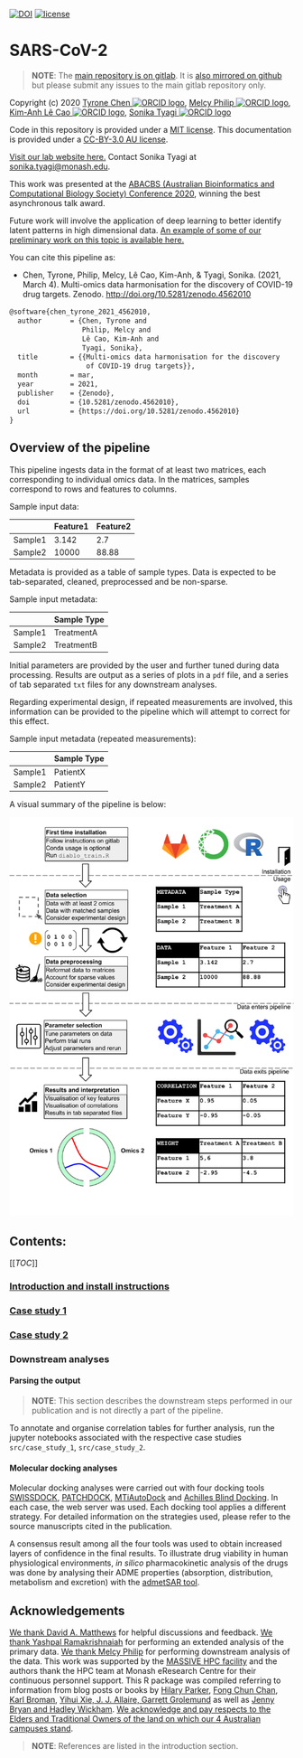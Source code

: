 [![DOI](https://img.shields.io/badge/DOI-10.5281%2Fzenodo.4562010-brightgreen?style=for-the-badge&logo=appveyor)](https://doi.org/10.5281/zenodo.4562010)
[![license](https://img.shields.io/badge/license-MIT-green?style=for-the-badge&logo=appveyor)](https://opensource.org/licenses/MIT)

# SARS-CoV-2

> **NOTE**: The [main repository is on gitlab](https://gitlab.com/tyagilab/sars-cov-2). It is [also mirrored on github](https://github.com/tyronechen/SARS-CoV-2) but please submit any issues to the main gitlab repository only.

Copyright (c) 2020 <a href="https://orcid.org/0000-0002-9207-0385">Tyrone Chen <img alt="ORCID logo" src="https://info.orcid.org/wp-content/uploads/2019/11/orcid_16x16.png" width="16" height="16" /></a>, <a href="https://orcid.org/0000-0002-0827-866X">Melcy Philip <img alt="ORCID logo" src="https://info.orcid.org/wp-content/uploads/2019/11/orcid_16x16.png" width="16" height="16" /></a>, <a href="https://orcid.org/0000-0003-3923-1116">Kim-Anh Lê Cao <img alt="ORCID logo" src="https://info.orcid.org/wp-content/uploads/2019/11/orcid_16x16.png" width="16" height="16" /></a>, <a href="https://orcid.org/0000-0003-0181-6258">Sonika Tyagi <img alt="ORCID logo" src="https://info.orcid.org/wp-content/uploads/2019/11/orcid_16x16.png" width="16" height="16" /></a>

Code in this repository is provided under a [MIT license](https://opensource.org/licenses/MIT). This documentation is provided under a [CC-BY-3.0 AU license](https://creativecommons.org/licenses/by/3.0/au/).

[Visit our lab website here.](https://bioinformaticslab.erc.monash.edu/) Contact Sonika Tyagi at [sonika.tyagi@monash.edu](mailto:sonika.tyagi@monash.edu).

This work was presented at the [ABACBS (Australian Bioinformatics and Computational Biology Society) Conference 2020](https://doi.org/10.7490/F1000RESEARCH.1118362.1), winning the best asynchronous talk award.

Future work will involve the application of deep learning to better identify latent patterns in high dimensional data. [An example of some of our preliminary work on this topic is available here.](https://gitlab.com/tyagilab/integrativeepigenomics)

You can cite this pipeline as:

- Chen, Tyrone, Philip, Melcy, Lê Cao, Kim-Anh, & Tyagi, Sonika. (2021, March 4). Multi-omics data harmonisation for the discovery of COVID-19 drug targets. Zenodo. http://doi.org/10.5281/zenodo.4562010

```
@software{chen_tyrone_2021_4562010,
  author       = {Chen, Tyrone and
                  Philip, Melcy and
                  Lê Cao, Kim-Anh and
                  Tyagi, Sonika},
  title        = {{Multi-omics data harmonisation for the discovery 
                   of COVID-19 drug targets}},
  month        = mar,
  year         = 2021,
  publisher    = {Zenodo},
  doi          = {10.5281/zenodo.4562010},
  url          = {https://doi.org/10.5281/zenodo.4562010}
}
```

## Overview of the pipeline

This pipeline ingests data in the format of at least two matrices, each corresponding to individual omics data. In the matrices, samples correspond to rows and features to columns.

Sample input data:

|                 | Feature1         | Feature2         |
|-----------------|------------------|------------------|
| Sample1         | 3.142            | 2.7              |
| Sample2         | 10000            | 88.88            |

Metadata is provided as a table of sample types. Data is expected to be tab-separated, cleaned, preprocessed and be non-sparse.

Sample input metadata:

|                 | Sample Type      |
|-----------------|------------------|
| Sample1         | TreatmentA       |
| Sample2         | TreatmentB       |

Initial parameters are provided by the user and further tuned during data processing. Results are output as a series of plots in a `pdf` file, and a series of tab separated `txt` files for any downstream analyses.

Regarding experimental design, if repeated measurements are involved, this information can be provided to the pipeline which will attempt to correct for this effect.

Sample input metadata (repeated measurements):

|                 | Sample Type      |
|-----------------|------------------|
| Sample1         | PatientX         |
| Sample2         | PatientY         |

A visual summary of the pipeline is below:

![Flowchart describing the input, processing steps and output of the pipeline](images/pipeline_technical_notes.png)

## Contents:

[[_TOC_]]

### [Introduction and install instructions](introduction.md)

### [Case study 1](case_study_1.md)

### [Case study 2](case_study_2.md)

### Downstream analyses

#### Parsing the output

> **NOTE**: This section describes the downstream steps performed in our publication and is not directly a part of the pipeline.

To annotate and organise correlation tables for further analysis, run the jupyter notebooks associated with the respective case studies `src/case_study_1`, `src/case_study_2`.

#### Molecular docking analyses

Molecular docking analyses were carried out with four docking tools [SWISSDOCK](http://www.swissdock.ch/), [PATCHDOCK](https://bioinfo3d.cs.tau.ac.il/PatchDock/), [MTiAutoDock](https://bioserv.rpbs.univ-paris-diderot.fr/services/MTiOpenScreen/) and [Achilles Blind Docking](https://bio-hpc.ucam.edu/achilles/). In each case, the web server was used. Each docking tool applies a different strategy. For detailed information on the strategies used, please refer to the source manuscripts cited in the publication.

A consensus result among all the four tools was used to obtain increased layers of confidence in the final results. To illustrate drug viability in human physiological environments, *in silico* pharmacokinetic analysis of the drugs was done by analysing their ADME properties (absorption, distribution, metabolism and excretion) with the [admetSAR tool](http://lmmd.ecust.edu.cn/admetsar2/).

## Acknowledgements

[We thank David A. Matthews](https://orcid.org/0000-0003-4611-8795) for helpful discussions and feedback. [We thank Yashpal Ramakrishnaiah](https://orcid.org/0000-0002-2213-8348) for performing an extended analysis of the primary data. [We thank Melcy Philip](https://orcid.org/0000-0002-0827-866X) for performing downstream analysis of the data. This work was supported by the [MASSIVE HPC facility](www.massive.org.au) and the authors thank the HPC team at Monash eResearch Centre for their continuous personnel support. This R package was compiled referring to information from blog posts or books by [Hilary Parker](https://hilaryparker.com/2014/04/29/writing-an-r-package-from-scratch/), [Fong Chun Chan](https://tinyheero.github.io/jekyll/update/2015/07/26/making-your-first-R-package.html), [Karl Broman](https://kbroman.org/pkg_primer/pages/data.html), [Yihui Xie, J. J. Allaire, Garrett Grolemund](https://bookdown.org/yihui/rmarkdown/) as well as [Jenny Bryan and Hadley Wickham](https://r-pkgs.org/). [We acknowledge and pay respects to the Elders and Traditional Owners of the land on which our 4 Australian campuses stand](https://www.monash.edu/indigenous-australians/about-us/recognising-traditional-owners).

> **NOTE**: References are listed in the introduction section.
